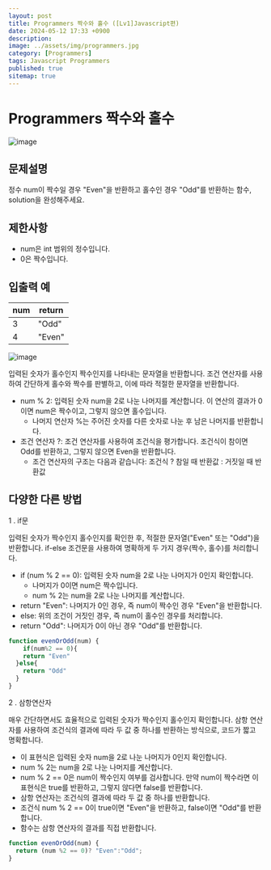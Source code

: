 ```yaml
---
layout: post
title: Programmers 짝수와 홀수 ([Lv1]Javascript편)
date: 2024-05-12 17:33 +0900
description: 
image: ../assets/img/programmers.jpg
category: [Programmers]
tags: Javascript Programmers
published: true
sitemap: true
---
```


# Programmers 짝수와 홀수

![image](https://github.com/gnlgk/gnlgk.github.io/assets/161431748/29aa184c-12e5-47e8-b1b1-5d4257b6e6d3)

## 문제설명

정수 num이 짝수일 경우 "Even"을 반환하고 홀수인 경우 "Odd"를 반환하는 함수, solution을 완성해주세요.

## 제한사항

* num은 int 범위의 정수입니다.
* 0은 짝수입니다.

## 입출력 예

|num|return|
|---|---|
|3|"Odd"|
|4|"Even"|

![image](https://github.com/gnlgk/gnlgk.github.io/assets/161431748/e76c137a-848e-49ea-9480-23e629c29878)

입력된 숫자가 홀수인지 짝수인지를 나타내는 문자열을 반환합니다. 조건 연산자를 사용하여 간단하게 홀수와 짝수를 판별하고, 이에 따라 적절한 문자열을 반환합니다.

* num % 2: 입력된 숫자 num을 2로 나눈 나머지를 계산합니다. 이 연산의 결과가 0이면 num은 짝수이고, 그렇지 않으면 홀수입니다.
    - 나머지 연산자 %는 주어진 숫자를 다른 숫자로 나눈 후 남은 나머지를 반환합니다.
* 조건 연산자 ?: 조건 연산자를 사용하여 조건식을 평가합니다. 조건식이 참이면 Odd를 반환하고, 그렇지 않으면 Even을 반환합니다.
    - 조건 연산자의 구조는 다음과 같습니다: 조건식 ? 참일 때 반환값 : 거짓일 때 반환값


## 다양한 다른 방법

1 . if문

입력된 숫자가 짝수인지 홀수인지를 확인한 후, 적절한 문자열("Even" 또는 "Odd")을 반환합니다. if-else 조건문을 사용하여 명확하게 두 가지 경우(짝수, 홀수)를 처리합니다. 

* if (num % 2 == 0): 입력된 숫자 num을 2로 나눈 나머지가 0인지 확인합니다.
    - 나머지가 0이면 num은 짝수입니다.
    - num % 2는 num을 2로 나눈 나머지를 계산합니다.
* return "Even": 나머지가 0인 경우, 즉 num이 짝수인 경우 "Even"을 반환합니다.
* else: 위의 조건이 거짓인 경우, 즉 num이 홀수인 경우를 처리합니다.
* return "Odd": 나머지가 0이 아닌 경우 "Odd"를 반환합니다.

````javascript
function evenOrOdd(num) {
    if(num%2 == 0){
    return "Even"
  }else{
    return "Odd"
  }
}
````

2 . 삼항연산자

매우 간단하면서도 효율적으로 입력된 숫자가 짝수인지 홀수인지 확인합니다. 삼항 연산자를 사용하여 조건식의 결과에 따라 두 값 중 하나를 반환하는 방식으로, 코드가 짧고 명확합니다.

* 이 표현식은 입력된 숫자 num을 2로 나눈 나머지가 0인지 확인합니다.
* num % 2는 num을 2로 나눈 나머지를 계산합니다.
* num % 2 == 0은 num이 짝수인지 여부를 검사합니다. 만약 num이 짝수라면 이 표현식은 true를 반환하고, 그렇지 않다면 false를 반환합니다.
* 삼항 연산자는 조건식의 결과에 따라 두 값 중 하나를 반환합니다.
* 조건식 num % 2 == 0이 true이면 "Even"을 반환하고, false이면 "Odd"를 반환합니다.
* 함수는 삼항 연산자의 결과를 직접 반환합니다.

````javascript
function evenOrOdd(num) {
  return (num %2 == 0)? "Even":"Odd";
}
````

